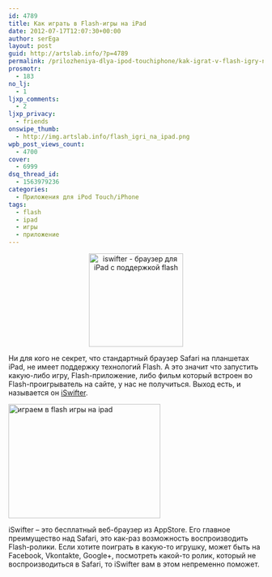 ```yaml
---
id: 4789
title: Как играть в Flash-игры на iPad
date: 2012-07-17T12:07:30+00:00
author: serEga
layout: post
guid: http://artslab.info/?p=4789
permalink: /prilozheniya-dlya-ipod-touchiphone/kak-igrat-v-flash-igry-na-ipad/
prosmotr:
  - 183
no_lj:
  - 1
ljxp_comments:
  - 2
ljxp_privacy:
  - friends
onswipe_thumb:
  - http://img.artslab.info/flash_igri_na_ipad.png
wpb_post_views_count:
  - 4700
cover:
  - 6999
dsq_thread_id:
  - 1563979236
categories:
  - Приложения для iPod Touch/iPhone
tags:
  - flash
  - ipad
  - игры
  - приложение
---
```

<center>
  <img src="http://img.artslab.info/iswifter_ipad_flash.jpg" alt="iswifter - браузер для iPad с поддержкой flash" title="iswifter_ipad_flash" width="186" height="184" class="aligncenter size-full wp-image-4790" srcset="http://img.artslab.info/iswifter_ipad_flash.jpg 186w, http://img.artslab.info/iswifter_ipad_flash-100x100.jpg 100w" sizes="(max-width: 186px) 100vw, 186px" />
</center>

Ни для кого не секрет, что стандартный браузер Safari на планшетах iPad, не имеет поддержку технологий Flash. А это значит что запустить какую-либо игру, Flash-приложение, либо фильм который встроен во Flash-проигрыватель на сайте, у нас не получиться. Выход есть, и называется он [iSwifter](http://itunes.apple.com/us/app/iswifter-flash-web-browser/id388857173?mt=8).

[<img src="http://img.artslab.info/flash_igri_na_ipad-300x225.png" alt="играем в flash игры на ipad" title="flash_igri_na_ipad" width="300" height="225" class="aligncenter size-medium wp-image-4791" srcset="http://img.artslab.info/flash_igri_na_ipad-300x225.png 300w, http://img.artslab.info/flash_igri_na_ipad.png 1024w" sizes="(max-width: 300px) 100vw, 300px" />](http://img.artslab.info/flash_igri_na_ipad.png)

iSwifter &#8211; это бесплатный веб-браузер из AppStore. Его главное преимущество над Safari, это как-раз возможность воспроизводить Flash-ролики. Если хотите поиграть в какую-то игрушку, может быть на Facebook, Vkontakte, Google+, посмотреть какой-то ролик, который не воспроизводиться в Safari, то iSwifter вам в этом непременно поможет.
